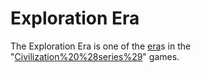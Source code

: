 # Exploration Era

The Exploration Era is one of the [era](era)s in the "[Civilization%20%28series%29](Civilization)" games.